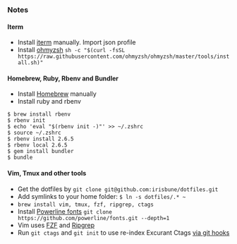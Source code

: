 ### Notes

#### Iterm
* Install [iterm](https://www.iterm2.com/) manually. Import json profile
* Install [ohmyzsh](https://github.com/ohmyzsh/ohmyzsh) `sh -c "$(curl -fsSL https://raw.githubusercontent.com/ohmyzsh/ohmyzsh/master/tools/install.sh)"`

#### Homebrew, Ruby, Rbenv and Bundler
* Install [Homebrew](https://brew.sh/.) manually
* Install ruby and rbenv

```
$ brew install rbenv
$ rbenv init
$ echo 'eval "$(rbenv init -)"' >> ~/.zshrc
$ source ~/.zshrc
$ rbenv install 2.6.5
$ rbenv local 2.6.5
$ gem install bundler
$ bundle
```

#### Vim, Tmux and other tools
* Get the dotfiles by `git clone git@github.com:irisbune/dotfiles.git`
* Add symlinks to your home folder: `$ ln -s dotfiles/.* ~`
* `brew install vim, tmux, fzf, ripgrep, ctags`
* Install [Powerline fonts](https://github.com/powerline/fonts) `git clone https://github.com/powerline/fonts.git --depth=1`
* Vim uses [FZF](https://github.com/junegunn/fzf) and [Ripgrep](https://github.com/BurntSushi/ripgrep)
* Run `git ctags` and `git init` to use re-index Excurant Ctags [via git hooks](https://tbaggery.com/2011/08/08/effortless-ctags-with-git.html)
